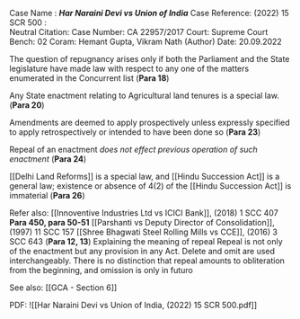 Case Name : ***Har Naraini Devi vs Union of India***
Case Reference: (2022) 15 SCR 500 :  
Neutral Citation:
Case Number: CA 22957/2017
Court: Supreme Court
Bench: 02
Coram: Hemant Gupta, Vikram Nath (Author)
Date: 20.09.2022

The question of repugnancy arises only if both the Parliament and the State legislature have made law with respect to any one of the matters enumerated in the Concurrent list (**Para 18**)

Any State enactment relating to Agricultural land tenures is a special law. (**Para 20**)

Amendments are deemed to apply prospectively unless expressly specified to apply retrospectively or intended to have been done so (**Para 23**)

Repeal of an enactment *does not effect previous operation of such enactment* (**Para 24**)

[[Delhi Land Reforms]] is a special law, and [[Hindu Succession Act]] is a general law; existence or absence of 4(2) of the [[Hindu Succession Act]] is immaterial (**Para 26**)

Refer also:
[[Innoventive Industries Ltd vs ICICI Bank]], (2018) 1 SCC 407
	**Para 450, para 50-51**
[[Parshanti vs Deputy Director of Consolidation]], (1997) 11 SCC 157
[[Shree Bhagwati Steel Rolling Mills vs CCE]], (2016) 3 SCC 643
	(**Para 12, 13**) Explaining the meaning of repeal
		Repeal is not only of the enactment but any provision in any Act.
		Delete and omit are used interchangeably.
		There is no distinction that repeal amounts to obliteration from the beginning, and omission is only in futuro

See also:
[[GCA - Section 6]] 

PDF:
![[Har Naraini Devi vs Union of India, (2022) 15 SCR 500.pdf]]